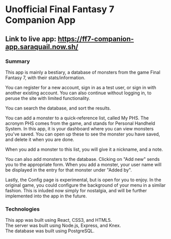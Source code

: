 # Unofficial Final Fantasy 7 Companion App

## Link to live app: https://ff7-companion-app.saraquail.now.sh/

### Summary

This app is mainly a bestiary, a database of monsters from the game Final Fantasy 7, with their stats/information.



You can register for a new account, sign in as a test user, or sign in with another existing account.
You can also continue without logging in, to peruse the site with limited functionality.

You can search the database, and sort the results.

You can add a monster to a quick-reference list, called My PHS. The acronym PHS comes from the game, and stands for Personal Handheld System. In this app, it is your dashboard where you can view monsters you've saved. You can open up these to see the monster you have saved, and delete it when you are done.

When you add a monster to this list, you will give it a nickname, and a note.

You can also add monsters to the database. Clicking on "Add new" sends you to the appropriate form. When you add a monster, your user name will be displayed in the entry for that monster under "Added by".

Lastly, the Config page is experimental, but is open for you to enjoy. In the original game, you could configure the background of your menu in a similar fashion. This is inluded now simply for nostalgia, and will be further implemented into the app in the future.


### Technologies

This app was built using React, CSS3, and HTML5.  
The server was built using Node.js, Express, and Knex.  
The database was built using PostgreSQL.  
